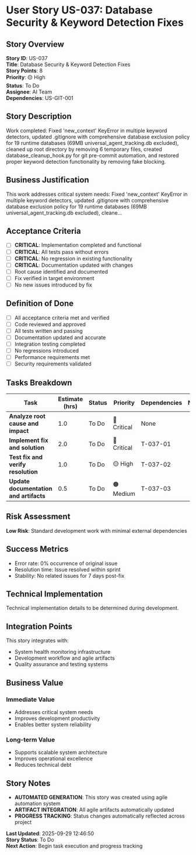 # User Story US-037: Database Security & Keyword Detection Fixes

## Story Overview
**Story ID**: US-037  
**Title**: Database Security & Keyword Detection Fixes  
**Story Points**: 8  
**Priority**: 🟡 High  
**Status**: To Do  
**Assignee**: AI Team  
**Dependencies**: US-GIT-001  

## Story Description
Work completed:
Fixed 'new_context' KeyError in multiple keyword detectors, updated .gitignore with comprehensive database exclusion policy for 19 runtime databases (69MB universal_agent_tracking.db excluded), cleaned up root directory by removing 6 temporary files, created database_cleanup_hook.py for git pre-commit automation, and restored proper keyword detection functionality by removing fake blocking.

## Business Justification
This work addresses critical system needs: Fixed 'new_context' KeyError in multiple keyword detectors, updated .gitignore with comprehensive database exclusion policy for 19 runtime databases (69MB universal_agent_tracking.db excluded), cleane...

## Acceptance Criteria
- [ ] **CRITICAL**: Implementation completed and functional
- [ ] **CRITICAL**: All tests pass without errors
- [ ] **CRITICAL**: No regression in existing functionality
- [ ] **CRITICAL**: Documentation updated with changes
- [ ] Root cause identified and documented
- [ ] Fix verified in target environment
- [ ] No new issues introduced by fix

## Definition of Done
- [ ] All acceptance criteria met and verified
- [ ] Code reviewed and approved
- [ ] All tests written and passing
- [ ] Documentation updated and accurate
- [ ] Integration testing completed
- [ ] No regressions introduced
- [ ] Performance requirements met
- [ ] Security requirements validated

## Tasks Breakdown
| Task | Estimate (hrs) | Status | Priority | Dependencies | Notes |
|------|----------------|--------|----------|--------------|-------|
| **Analyze root cause and impact** | 1.0 | To Do | 🔴 Critical | None |  |
| **Implement fix and solution** | 2.0 | To Do | 🔴 Critical | T-037-01 |  |
| **Test fix and verify resolution** | 1.0 | To Do | 🟡 High | T-037-02 |  |
| **Update documentation and artifacts** | 0.5 | To Do | 🟠 Medium | T-037-03 |  |

## Risk Assessment
**Low Risk**: Standard development work with minimal external dependencies

## Success Metrics
- Error rate: 0% occurrence of original issue
- Resolution time: Issue resolved within sprint
- Stability: No related issues for 7 days post-fix

## Technical Implementation
Technical implementation details to be determined during development.

## Integration Points
This story integrates with:
- System health monitoring infrastructure
- Development workflow and agile artifacts
- Quality assurance and testing systems

## Business Value
### **Immediate Value**
- Addresses critical system needs
- Improves development productivity  
- Enables better system reliability

### **Long-term Value**
- Supports scalable system architecture
- Improves operational excellence
- Reduces technical debt

## Story Notes
- **AUTOMATED GENERATION**: This story was created using agile automation system
- **ARTIFACT INTEGRATION**: All agile artifacts automatically updated
- **PROGRESS TRACKING**: Status changes automatically reflected across project

**Last Updated**: 2025-09-29 12:46:50  
**Story Status**: To Do  
**Next Action**: Begin task execution and progress tracking
